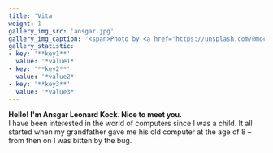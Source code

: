```yaml
---
title: 'Vita'
weight: 1
gallery_img_src: 'ansgar.jpg'
gallery_img_caption: '<span>Photo by <a href="https://unsplash.com/@mochiel?utm_source=unsplash&amp;utm_medium=referral&amp;utm_content=creditCopyText">Mercy</a> on <a href="https://unsplash.com/s/photos/vase?utm_source=unsplash&amp;utm_medium=referral&amp;utm_content=creditCopyText">Unsplash</a></span>'
gallery_statistic:
- key: '**key1**'
  value: '*value1*'
- key: '**key2**'
  value: '*value2*'
- key: '**key3**'
  value: '*value3*'
---
```


**Hello!
I'm Ansgar Leonard Kock.
Nice to meet you.**     
I have been interested in the world of computers since I was a child. It all started when my grandfather gave me his old computer at the age of 8 – from then on I was bitten by the bug.


